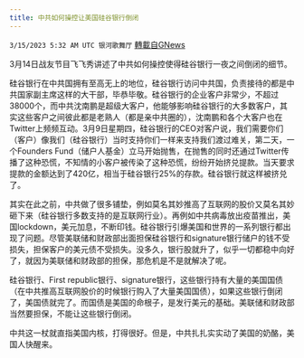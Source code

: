 ```yaml
---
title: 中共如何操控让美国硅谷银行倒闭
---
```

`3/15/2023 5:32 AM UTC 银河歌舞厅` [轉載自GNews](https://gnews.org/articles/1015134)

3月14日战友节目飞飞秀讲述了中共如何操控使得硅谷银行一夜之间倒闭的细节。

硅谷银行在中共国拥有至高无上的地位，硅谷银行访问中共国，负责接待的都是中共国家副主席这样的大干部，毕恭毕敬。硅谷银行的企业客户非常少，不超过38000个，而中共沈南鹏是超级大客户，他能够影响硅谷银行的大多数客户，其实这些客户之间彼此都是老熟人（都是亲中共圈的），沈南鹏和各个大客户也在Twitter上频频互动。3月9日星期四，硅谷银行的CEO对客户说，我们需要你们（客户）像我们（硅谷银行）当时支持你们一样来支持我们渡过难关，第二天，一个Founders Fund（储户人基金）立马开始抛售，在抛售的同时还通过Twitter传播了这种恐慌，不知情的小客户被传染了这种恐慌，纷纷开始挤兑提款。当天要求提款的金额达到了420亿，相当于硅谷银行25%的存款。硅谷银行就这样被挤兑了。

其实在此之前，中共做了很多铺垫，例如莫名其妙推高了互联网的股价又莫名其妙砸下来（硅谷银行多数支持的是互联网行业）。再例如中共病毒放出疫苗推出，美国lockdown，美元加息，不断印钱。硅谷银行引爆美国和世界的一系列银行都出现了问题。尽管美联储和财政部出面担保硅谷银行和signature银行储户的钱不受损失，担保客户的美元债不受损失。没多久，银行股就升了，似乎一切都稳中向好了，就因为美联储和财政部的担保，那危机是不是就解决了呢。

硅谷银行、First republic银行、signature银行，这些银行持有大量的美国国债（在中共推高互联网股价的时候银行购入了大量美国国债），如果这些银行倒闭了，美国债就完了。而国债是美国的命根子，是发行美元的基础。美联储和财政部当然要担保，不能让这些银行倒闭。

中共这一杖就直指美国内核，打得很好。但是，中共扎扎实实动了美国的奶酪，美国人快醒来。
